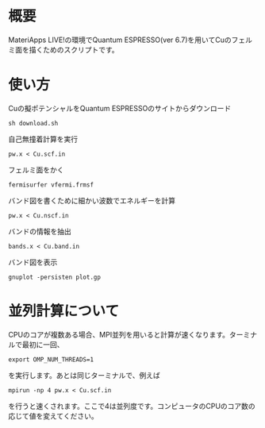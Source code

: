 # 概要

MateriApps LIVE!の環境でQuantum ESPRESSO(ver 6.7)を用いてCuのフェルミ面を描くためのスクリプトです。

# 使い方

Cuの擬ポテンシャルをQuantum ESPRESSOのサイトからダウンロード

```
sh download.sh
```

自己無撞着計算を実行

```
pw.x < Cu.scf.in
```

フェルミ面をかく

```
fermisurfer vfermi.frmsf
```

バンド図を書くために細かい波数でエネルギーを計算

```
pw.x < Cu.nscf.in
```

バンドの情報を抽出

```
bands.x < Cu.band.in
```

バンド図を表示

```
gnuplot -persisten plot.gp
```

# 並列計算について

CPUのコアが複数ある場合、MPI並列を用いると計算が速くなります。ターミナルで最初に一回、

```
export OMP_NUM_THREADS=1
```

を実行します。あとは同じターミナルで、例えば

```
mpirun -np 4 pw.x < Cu.scf.in
```

を行うと速くされます。ここで4は並列度です。コンピュータのCPUのコア数の応じて値を変えてください。
